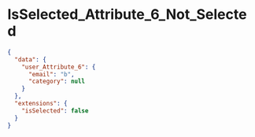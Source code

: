 # IsSelected_Attribute_6_Not_Selected

```json
{
  "data": {
    "user_Attribute_6": {
      "email": "b",
      "category": null
    }
  },
  "extensions": {
    "isSelected": false
  }
}
```
